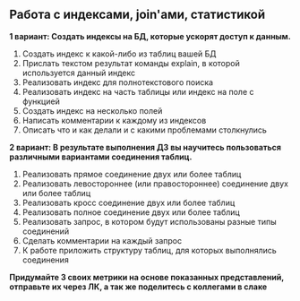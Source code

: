 ## **Работа с индексами, join'ами, статистикой**

**1 вариант: Создать индексы на БД, которые ускорят доступ к данным.**</br>
1. Создать индекс к какой-либо из таблиц вашей БД
2. Прислать текстом результат команды explain, в которой используется данный индекс
3. Реализовать индекс для полнотекстового поиска
4. Реализовать индекс на часть таблицы или индекс на поле с функцией
5. Создать индекс на несколько полей
6. Написать комментарии к каждому из индексов
7. Описать что и как делали и с какими проблемами столкнулись

**2 вариант: В результате выполнения ДЗ вы научитесь пользоваться различными вариантами соединения таблиц.**</br>
1. Реализовать прямое соединение двух или более таблиц
2. Реализовать левостороннее (или правостороннее) соединение двух или более таблиц
3. Реализовать кросс соединение двух или более таблиц
4. Реализовать полное соединение двух или более таблиц
5. Реализовать запрос, в котором будут использованы разные типы соединений
6. Сделать комментарии на каждый запрос
7. К работе приложить структуру таблиц, для которых выполнялись соединения

**Придумайте 3 своих метрики на основе показанных представлений, отправьте их через ЛК, а так же поделитесь с коллегами в слаке**
